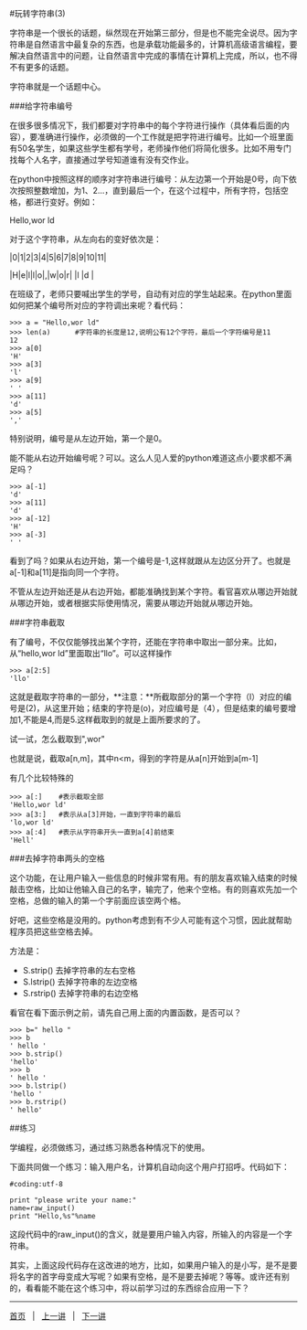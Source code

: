 #玩转字符串(3)

字符串是一个很长的话题，纵然现在开始第三部分，但是也不能完全说尽。因为字符串是自然语言中最复杂的东西，也是承载功能最多的，计算机高级语言编程，要解决自然语言中的问题，让自然语言中完成的事情在计算机上完成，所以，也不得不有更多的话题。

字符串就是一个话题中心。

###给字符串编号

在很多很多情况下，我们都要对字符串中的每个字符进行操作（具体看后面的内容），要准确进行操作，必须做的一个工作就是把字符进行编号。比如一个班里面有50名学生，如果这些学生都有学号，老师操作他们将简化很多。比如不用专门找每个人名字，直接通过学号知道谁有没有交作业。

在python中按照这样的顺序对字符串进行编号：从左边第一个开始是0号，向下依次按照整数增加，为1、2...，直到最后一个，在这个过程中，所有字符，包括空格，都进行变好。例如：

Hello,wor ld

对于这个字符串，从左向右的变好依次是：

|0|1|2|3|4|5|6|7|8|9|10|11|

|H|e|l|l|o|,|w|o|r| |l |d |

在班级了，老师只要喊出学生的学号，自动有对应的学生站起来。在python里面如何把某个编号所对应的字符调出来呢？看代码：

    >>> a = "Hello,wor ld"
    >>> len(a)      #字符串的长度是12,说明公有12个字符，最后一个字符编号是11
    12
    >>> a[0]
    'H'
    >>> a[3]
    'l'
    >>> a[9]
    ' '
    >>> a[11]
    'd'
    >>> a[5]
    ','

特别说明，编号是从左边开始，第一个是0。

能不能从右边开始编号呢？可以。这么人见人爱的python难道这点小要求都不满足吗？

    >>> a[-1]
    'd'
    >>> a[11]
    'd'
    >>> a[-12]
    'H'
    >>> a[-3]
    ' '

看到了吗？如果从右边开始，第一个编号是-1,这样就跟从左边区分开了。也就是a[-1]和a[11]是指向同一个字符。

不管从左边开始还是从右边开始，都能准确找到某个字符。看官喜欢从哪边开始就从哪边开始，或者根据实际使用情况，需要从哪边开始就从哪边开始。

###字符串截取

有了编号，不仅仅能够找出某个字符，还能在字符串中取出一部分来。比如，从“hello,wor ld”里面取出“llo”。可以这样操作

    >>> a[2:5]
    'llo'

这就是截取字符串的一部分，**注意：**所截取部分的第一个字符（l）对应的编号是(2)，从这里开始；结束的字符是(o)，对应编号是（4），但是结束的编号要增加1,不能是4,而是5.这样截取到的就是上面所要求的了。

试一试，怎么截取到",wor"

也就是说，截取a[n,m]，其中n<m，得到的字符是从a[n]开始到a[m-1]

有几个比较特殊的

    >>> a[:]    #表示截取全部
    'Hello,wor ld'
    >>> a[3:]   #表示从a[3]开始，一直到字符串的最后
    'lo,wor ld'
    >>> a[:4]   #表示从字符串开头一直到a[4]前结束
    'Hell'

###去掉字符串两头的空格

这个功能，在让用户输入一些信息的时候非常有用。有的朋友喜欢输入结束的时候敲击空格，比如让他输入自己的名字，输完了，他来个空格。有的则喜欢先加一个空格，总做的输入的第一个字前面应该空两个格。

好吧，这些空格是没用的。python考虑到有不少人可能有这个习惯，因此就帮助程序员把这些空格去掉。

方法是：

- S.strip()     去掉字符串的左右空格
- S.lstrip()    去掉字符串的左边空格
- S.rstrip()    去掉字符串的右边空格

看官在看下面示例之前，请先自己用上面的内置函数，是否可以？

    >>> b=" hello "
    >>> b
    ' hello '
    >>> b.strip()
    'hello'
    >>> b
    ' hello '
    >>> b.lstrip()
    'hello '
    >>> b.rstrip()
    ' hello'

##练习

学编程，必须做练习，通过练习熟悉各种情况下的使用。

下面共同做一个练习：输入用户名，计算机自动向这个用户打招呼。代码如下：

    #coding:utf-8
    
    print "please write your name:"
    name=raw_input()
    print "Hello,%s"%name

这段代码中的raw_input()的含义，就是要用户输入内容，所输入的内容是一个字符串。

其实，上面这段代码存在这改进的地方，比如，如果用户输入的是小写，是不是要将名字的首字母变成大写呢？如果有空格，是不是要去掉呢？等等。或许还有别的，看看能不能在这个练习中，将以前学习过的东西综合应用一下？

<hr>

[首页](./index.md)&nbsp;&nbsp;&nbsp;|&nbsp;&nbsp;&nbsp;[上一讲](./108.md)&nbsp;&nbsp;&nbsp;|&nbsp;&nbsp;&nbsp;[下一讲](./110.md)

